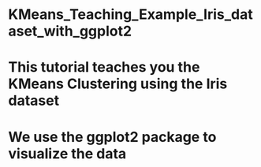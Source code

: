 # KMeans_Teaching_Example_Iris_dataset_with_ggplot2
# This tutorial teaches you the KMeans Clustering using the Iris dataset
# We use the ggplot2 package to visualize the data 